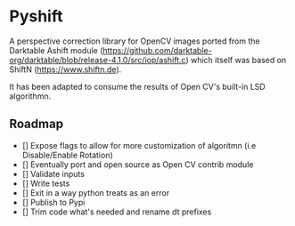 # Pyshift

A perspective correction library for OpenCV images ported from the Darktable Ashift module (https://github.com/darktable-org/darktable/blob/release-4.1.0/src/iop/ashift.c)
which itself was based on ShiftN (https://www.shiftn.de).

It has been adapted to consume the results of Open CV's built-in LSD algorithmn.

## Roadmap

- [] Expose flags to allow for more customization of algoritmn (i.e Disable/Enable Rotation)
- [] Eventually port and open source as Open CV contrib module
- [] Validate inputs
- [] Write tests
- [] Exit in a way python treats as an error
- [] Publish to Pypi
- [] Trim code what's needed and rename dt prefixes